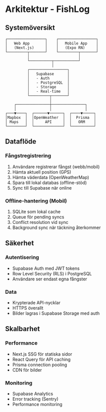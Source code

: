 # Arkitektur - FishLog

## Systemöversikt

```
┌─────────────────┐    ┌─────────────────┐
│   Web App       │    │   Mobile App    │
│   (Next.js)     │    │   (Expo RN)     │
└─────────┬───────┘    └─────────┬───────┘
          │                      │
          └──────────┬───────────┘
                     │
          ┌─────────────────┐
          │   Supabase      │
          │   - Auth        │
          │   - PostgreSQL  │
          │   - Storage     │
          │   - Real-time   │
          └─────────┬───────┘
                    │
    ┌───────────────┼───────────────┐
    │               │               │
┌───▼────┐  ┌──────▼──────┐  ┌────▼─────┐
│Mapbox  │  │OpenWeather  │  │  Prisma  │
│ Maps   │  │     API     │  │   ORM    │
└────────┘  └─────────────┘  └──────────┘
```

## Dataflöde

### Fångstregistrering
1. Användare registrerar fångst (webb/mobil)
2. Hämta aktuell position (GPS)
3. Hämta väderdata (OpenWeatherMap)
4. Spara till lokal databas (offline-stöd)
5. Sync till Supabase när online

### Offline-hantering (Mobil)
1. SQLite som lokal cache
2. Queue för pending syncs
3. Conflict resolution vid sync
4. Background sync när täckning återkommer

## Säkerhet

### Autentisering
- Supabase Auth med JWT tokens
- Row Level Security (RLS) i PostgreSQL
- Användare ser endast egna fångster

### Data
- Krypterade API-nycklar
- HTTPS överallt
- Bilder lagras i Supabase Storage med auth

## Skalbarhet

### Performance
- Next.js SSG för statiska sidor
- React Query för API caching
- Prisma connection pooling
- CDN för bilder

### Monitoring
- Supabase Analytics
- Error tracking (Sentry)
- Performance monitoring